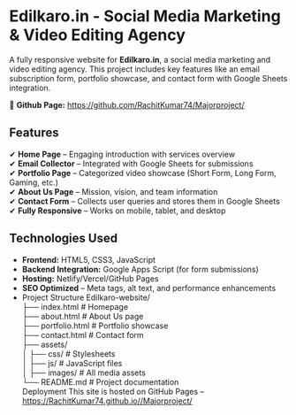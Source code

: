 # **Edilkaro.in - Social Media Marketing & Video Editing Agency**  

A fully responsive website for **Edilkaro.in**, a social media marketing and video editing agency. This project includes key features like an email subscription form, portfolio showcase, and contact form with Google Sheets integration.  

🔗 **Github Page:** https://github.com/RachitKumar74/Majorproject/ 

## **Features**  
✔ **Home Page** – Engaging introduction with services overview  
✔ **Email Collector** – Integrated with Google Sheets for submissions  
✔ **Portfolio Page** – Categorized video showcase (Short Form, Long Form, Gaming, etc.)  
✔ **About Us Page** – Mission, vision, and team information  
✔ **Contact Form** – Collects user queries and stores them in Google Sheets  
✔ **Fully Responsive** – Works on mobile, tablet, and desktop  

## **Technologies Used**  
- **Frontend:** HTML5, CSS3, JavaScript  
- **Backend Integration:** Google Apps Script (for form submissions)  
- **Hosting:** Netlify/Vercel/GitHub Pages  
- **SEO Optimized** – Meta tags, alt text, and performance enhancements
-  Project Structure 
Edilkaro-website/  
├── index.html          # Homepage  
├── about.html          # About Us page  
├── portfolio.html      # Portfolio showcase  
├── contact.html        # Contact form  
├── assets/  
│   ├── css/           # Stylesheets  
│   ├── js/            # JavaScript files  
│   ├── images/        # All media assets  
└── README.md           # Project documentation  
Deployment
This site is hosted on GitHub Pages – https://RachitKumar74.github.io//Majorproject/

